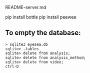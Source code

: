 README-server.md

pip install bottle
pip install peewee

## To empty the database:

```
> sqlite3 eyesea.db
sqlite> .tables
sqlite> delete from analysis;
sqlite> delete from analysis_method;
sqlite> delete from video;
ctrl-D
```